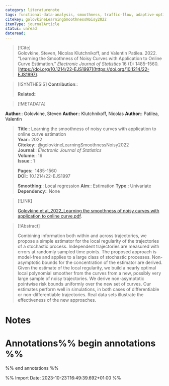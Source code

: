 ```yaml
---
category: literaturenote
tags: functional-data-analysis, smoothness, traffic-flow, adaptive-optimal-smoothing
citekey: golovkineLearningSmoothnessNoisy2022
itemType: journalArticle
status: unread  
dateread:  
---
```


> [!Cite]  
> Golovkine, Steven, Nicolas Klutchnikoff, and Valentin Patilea. 2022. “Learning the Smoothness of Noisy Curves with Application to Online Curve Estimation.” _Electronic Journal of Statistics_ 16 (1): 1485–1560. [https://doi.org/10.1214/22-EJS1997](https://doi.org/10.1214/22-EJS1997).

> [!SYNTHESIS] 
>**Contribution**::
>
>**Related**:: 
>

> [!METADATA]  
>
**Author**:: Golovkine, Steven
**Author**:: Klutchnikoff, Nicolas
**Author**:: Patilea, Valentin<br>
> **Title**:: Learning the smoothness of noisy curves with application to online curve estimation    
> **Year**:: 2022     
> **Citekey**:: @golovkineLearningSmoothnessNoisy2022    
>**Journal**:: *Electronic Journal of Statistics*    
>**Volume**:: 16    
>**Issue**:: 1     
>    
>    
>     
> **Pages**:: 1485-1560    
>**DOI**:: 10.1214/22-EJS1997    
>
>**Smoothing**:: Local regression
>**Aim**:: Estimation
>**Type**:: Univariate
>**Dependency**:: None

> [!LINK] 
>
> [Golovkine et al_2022_Learning the smoothness of noisy curves with application to online curve.pdf](file:///Users/steven/Library/CloudStorage/GoogleDrive-steven.golovkine@ul.ie/My%20Drive/bibliography/Electronic%20Journal%20of%20Statistics/2022/Golovkine%20et%20al_2022_Learning%20the%20smoothness%20of%20noisy%20curves%20with%20application%20to%20online%20curve.pdf).

>[!Abstract]
>
>Combining information both within and across trajectories, we propose a simple estimator for the local regularity of the trajectories of a stochastic process. Independent trajectories are measured with errors at randomly sampled time points. The proposed approach is model-free and applies to a large class of stochastic processes. Non-asymptotic bounds for the concentration of the estimator are derived. Given the estimate of the local regularity, we build a nearly optimal local polynomial smoother from the curves from a new, possibly very large sample of noisy trajectories. We derive non-asymptotic pointwise risk bounds uniformly over the new set of curves. Our estimates perform well in simulations, in both cases of differentiable or non-differentiable trajectories. Real data sets illustrate the effectiveness of the new approaches.
>>


# Notes<br>
# Annotations%% begin annotations %%  
 
  
%% end annotations %%

%% Import Date: 2023-10-23T16:49:39.692+01:00 %%
